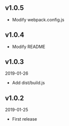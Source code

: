 ## v1.0.5
* Modify webpack.config.js

## v1.0.4
* Modify README

## v1.0.3
2019-01-26
* Add dist/build.js

## v1.0.2
2019-01-25
* First release